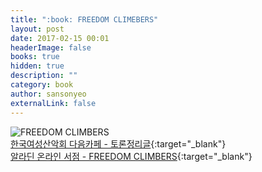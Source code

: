 ```yaml
---
title: ":book: FREEDOM CLIMEBERS"
layout: post
date: 2017-02-15 00:01
headerImage: false
books: true
hidden: true
description: ""
category: book
author: sansonyeo
externalLink: false
---
```

![FREEDOM CLIMBERS](https://image.aladin.co.kr/product/10329/92/cover500/899674557x_1.jpg)
<br>[한국여성산악회 다음카페 - 토론정리글](https://cafe.daum.net/8848kwca/5NO3/206){:target="_blank"}
<br>[알라딘 온라인 서점 - FREEDOM CLIMBERS](https://www.aladin.co.kr/shop/wproduct.aspx?ItemId=103299292&start=slayer){:target="_blank"}
<script src="https://utteranc.es/client.js"
        repo="sansonyeo/mountain-book"
        issue-term="pathname"
        theme="github-dark"
        crossorigin="anonymous"
        async>
</script>
